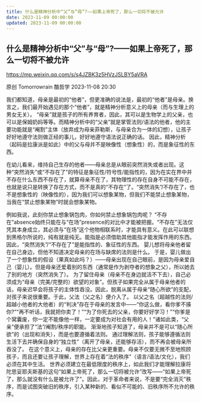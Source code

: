 ```yaml
---
title: 什么是精神分析中“父”与“母”?——如果上帝死了，那么一切将不被允许
date: 2023-11-09 00:00:00
updated: 2023-11-09 00:00:00
---
```


## 什么是精神分析中“父”与“母”?——如果上帝死了，那么一切将不被允许

https://mp.weixin.qq.com/s/s4JZBK3z5HVzJSLBY5aVRA

原创 Tomorrowrain 酷哲学 2023-11-08 20:30

我们都知道，母亲是最初的“他者”，但更准确的说法是，最初的“他者”是母亲。换言之，我们最开始遇见的那个“他者”，就是精神分析意义上的母亲（而与生理上的男女无关）。
“母亲”就是孩子的所有养育者，因此，其可以是生物学上的父亲，也可以是保姆奶妈等等。而精神分析中的“父亲”就是掌管法则/语法的他者，他的主要功能就是“阉割”主体（放弃成为母亲菲勒斯，与母亲合为一体的幻想），让孩子好好地遵守法则做正经的事儿，好好地遵守语法说正确的话。
因此，精神分析（起码是拉康派是如此）中的父与母并不是映像性（想象性）的，而是象征性的东西。

在幼儿看来，维持自己生存的他者——母亲总是从眼前突然消失或者出现。这种“突然消失”或“不存在了”的特征是象征性/符号性/能指性的，因为在实在界中并不存在什么东西不存在了，就算母亲不在了，其物理性的存在自身不可能不存在，也就是说只是转换了存在方式，而不是真的“不存在”了。“突然消失”/不存在了，也不是想象性的（映像性的），因为我们可以想象某物，但我们不能禁止想象某物，当我在“禁止想象某物”时就会想象某物。

例如我说，此刻你禁止想象锅包肉，你如何禁止想象锅包肉呢？
“不存在”absence始终只能在与“在场”presence的对比中才能被把握。“不存在”无法仅凭其本身成立，其必须与“在场”这个他物相联系时，才能具有意义。在此可以联想到黑格尔所说的，纯有就是纯无。能指是必须借助其他能指才能发挥作用的东西。因此，“突然消失”/“不存在了”是能指性的、象征性的东西。
婴儿想将母亲他者留在自己身边，但他不知道决定母亲的在场与缺席的法则是什么。 于是，婴儿做出了一个想象性的假设（果真如此吗？）——母亲出现在自己眼前，是因为母亲爱自己（婴儿）。但是母亲还爱着别的东西（通常是作为剥夺者的想象之父），所以她去了别的地方（突然消失了）。 为了留住母亲（母亲不在身边就活不下去），自己必须成为“母亲（完美/完整的）欲望的对象”。但孩子如果完全从属于母亲他者的话，母亲迟早会将孩子的主体性吞没。因此，脱离从属于母亲“随心所欲”的支配，对孩子来说很重要。于此，父法（父之名）便介入了。
以父之名（超越性的法则/超越小他者的大他者）的“判决”存在于母亲的发言中——“你这么做，看你爹不揍你?”“再不听话，我就把你卖了！”“为了你死去的父亲，你要好好学习！”“你爹是个窝囊废，你一定不能像他一样，一定要成为对社会有用的人！”诸如此类，“父亲”便承担了“法”/阉割/秩序的职能。
渐渐地孩子知道了，母亲并不是可以“随心所欲”的（出现和消失），而是也要遵循着法则。 通过理解法则，孩子能够遵循法则生活下去并确保自身的“独立性”（离开了母亲，还能够存活），而不再会被母亲所吞没了。
在这个意义上，母亲的存在比父亲更重要。母亲不仅要无微不至地照顾孩子，而且还要让孩子理解，世界上存在着“法的秩序”（语言/语法/文化），我们必须在其中生活。
世界必须建立在最低限度的秩序上，如此我们才能理解拉康将陀思妥耶夫斯基的这句“如果上帝死了，那么一切将被允许”改写——“如果上帝死了，那么就没有什么是被允许了”。因此，对于革命者来说，不是要“完全消灭”秩序，而是试图突破旧的秩序，引入某种新的、看似不可能的、旧秩序所不允许的秩序。
